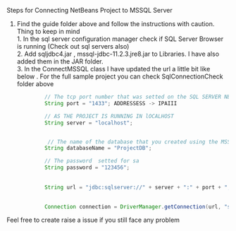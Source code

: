 Steps for Connecting NetBeans Project to MSSQL Server
1. Find the guide folder above and follow the instructions with caution.
<br> Thing to keep in mind
<br> 1. In the sql server configuration manager check if SQL Server Browser is running (Check out sql servers also)
<br> 2.  Add sqljdbc4.jar , mssql-jdbc-11.2.3.jre8.jar to Libraries. I have also added them in the JAR folder.
<br> 3. In the  ConnectMSSQL class I have updated the url a little bit like below . For the full sample  project you can check SqlConnectionCheck folder above
```JAVA
            // The tcp port number that was setted on the SQL SERVER NETWORK CONFIGURATION -> TCP/IP -> IP 
            String port = "1433"; ADDRESSESS -> IPAIII

            // AS THE PROJECT IS RUNNING IN lOCALHOST
            String server = "localhost"; 


             // The name of the database that you created using the MSSQL STUDIO
            String databaseName = "ProjectDB";

            // The password  setted for sa
            String password = "123456"; 
            
            
            String url = "jdbc:sqlserver://" + server + ":" + port + ";databaseName=" + databaseName + ";encrypt=true;trustServerCertificate=true;";
            

            Connection connection = DriverManager.getConnection(url, "sa", password);

```   

Feel free to create raise a issue if you still face any problem

